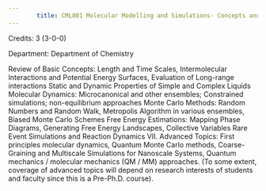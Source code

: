 ```yaml
---
        title: CML801 Molecular Modelling and Simulations- Concepts and Techniques
---
```

Credits: 3 (3-0-0)

Department: Department of Chemistry

Review of Basic Concepts: Length and Time Scales, Intermolecular Interactions and Potential Energy Surfaces, Evaluation of Long-range interactions Static and Dynamic Properties of Simple and Complex Liquids Molecular Dynamics: Microcanonical and other ensembles; Constrained simulations; non-equilibrium approaches Monte Carlo Methods: Random Numbers and Random Walk, Metropolis Algorithm in various ensembles, Biased Monte Carlo Schemes Free Energy Estimations: Mapping Phase Diagrams, Generating Free Energy Landscapes, Collective Variables Rare Event Simulations and Reaction Dynamics VII. Advanced Topics: First principles molecular dynamics, Quantum Monte Carlo methods, Coarse-Graining and Multiscale Simulations for Nanoscale Systems, Quantum mechanics / molecular mechanics (QM / MM) approaches. (To some extent, coverage of advanced topics will depend on research interests of students and faculty since this is a Pre-Ph.D. course).